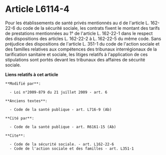 # Article L6114-4

Pour les établissements de santé privés mentionnés au d de l'article L. 162-22-6 du code de la sécurité sociale, les contrats
fixent le montant des tarifs de prestations mentionnées au 1° de l'article L. 162-22-1 dans le respect des dispositions des
articles L. 162-22-2 à L. 162-22-5 du même code. Sans préjudice des dispositions de l'article L. 351-1 du code de l'action
sociale et des familles relatives aux compétences des tribunaux interrégionaux de la tarification sanitaire et sociale, les
litiges relatifs à l'application de ces stipulations sont portés devant les tribunaux des affaires de sécurité sociale.

**Liens relatifs à cet article**

	**Modifié par**:

	  - Loi n°2009-879 du 21 juillet 2009 - art. 6

	**Anciens textes**:

	  - Code de la santé publique - art. L716-9 (Ab)

	**Cité par**:

	  - Code de la santé publique - art. R6161-15 (Ab)

	**Cite**:

	  - Code de la sécurité sociale. - art. L162-22-6
	  - Code de l'action sociale et des familles - art. L351-1
